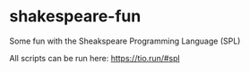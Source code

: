 # shakespeare-fun
Some fun with the Sheakspeare Programming Language (SPL)

All scripts can be run here:
https://tio.run/#spl
